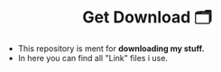 <h1 align="center">Get Download 🗂</h1>

 - This repository is ment for **downloading my stuff.**
 - In here you can find all "Link" files i use.
